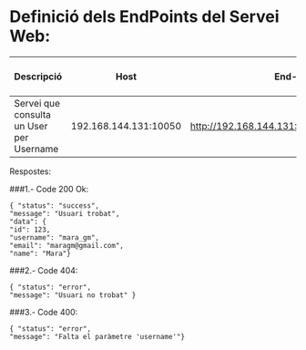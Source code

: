 # Definició dels EndPoints del Servei Web:

| Descripció | Host | End-point | Method | Tipus de petició | Paràmetres | 
|--------------|--------------|--------------|--------------|--------------|--------------|
| Servei que consulta un User per Username | 192.168.144.131:10050 | http://192.168.144.131:10050/tapatapp/getuser | GET | HTTP GET amb URL | username (string) | 

Respostes:

###1.- Code 200 Ok:

    { "status": "success",
    "message": "Usuari trobat",
    "data": {
    "id": 123,
    "username": "mara_gm",
    "email": "maragm@gmail.com",
    "name": "Mara"}

###2.-  Code 404: 

    { "status": "error",
    "message": "Usuari no trobat" }

###3.- Code 400: 

    { "status": "error",
    "message": "Falta el paràmetre 'username'"}

